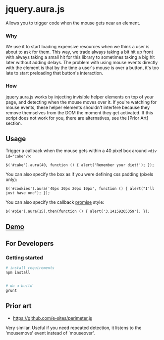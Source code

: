 jquery.aura.js
==============

Allows you to trigger code when the mouse gets near an element.

### Why

We use it to start loading expensive resources when we think a user is about to
ask for them. This way, we trade always taking a bit hit up front with always
taking a small hit for this library to sometimes taking a big hit later without
adding delays. The problem with using mouse events directly with the element is
that by the time a user's mouse is over a button, it's too late to start
preloading that button's interaction.

### How

jquery.aura.js works by injecting invisible helper elements on top of your
page, and detecting when the mouse moves over it. If you're watching for mouse
events, these helper elements shouldn't interfere because they remove
themselves from the DOM the moment they get activated. If this script does not
work for you, there are alternatives, see the [Prior Art] section.


Usage
-----

Trigger a callback when the mouse gets within a 40 pixel box around `<div id="cake"/>`:

    $('#cake').aura(40, function () { alert('Remember your diet!'); });

You can also specify the box as if you were defining css padding (pixels only):

    $('#cookies').aura('40px 30px 20px 10px', function () { alert("I'll just have one"); });

You can also specify the callback [promise] style:

    $('#pie').aura(15).then(function () { alert('3.14159265359'); });

  [promise]: http://api.jquery.com/deferred.promise/

[Demo][demo]
------------

  [demo]: http://texastribune.github.io/jquery.aura.js/demo/


For Developers
--------------

### Getting started

```bash
# install requirements
npm install


# do a build
grunt
```


Prior art
---------

* https://github.com/e-sites/perimeter.js

Very similar. Useful if you need repeated detection, it listens to the
'mousemove' event instead of 'mouseover'.
